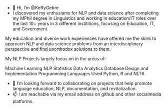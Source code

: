 - 👋 Hi, I’m @KeffyGebre
- I discovered my enthusiams for NLP and data science after completing my MPhil degree in Linguistics and working in education/IT roles over the last 10+ years in 3 different instititions, focusing on Education, IT, and Government.

My education and diverse work experiences have offered me the skills to approach NLP and data science problems from an interdisciplinary perspective and find unorthodox solutions to them.

My NLP Projects largely focus on in the areas of:

Machine Learning
NLP
Statistics
Data Analytics
Database Design and Implementation
Programming Languages Used Python, R and NLTK
- 💞️ I’m looking forward to collaborating on projects that help promote language education, NLP, documentation, and revitalization.
- 📫 I am reachable via my email address on github and other socialmedia platforms.

<!---
KeffyGebre/KeffyGebre is a ✨ special ✨ repository because its `README.md` (this file) appears on your GitHub profile.
You can click the Preview link to take a look at your changes.
--->
